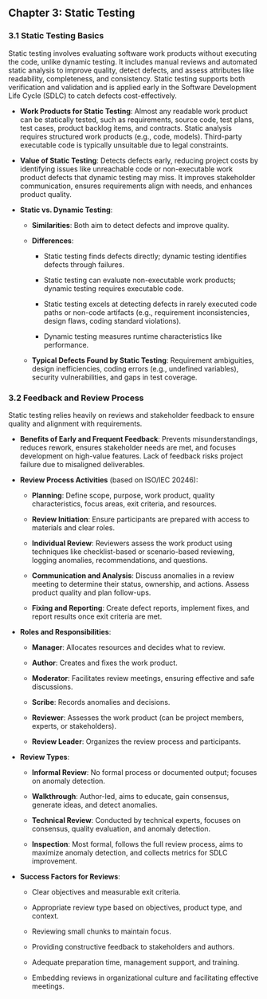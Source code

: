 ## Chapter 3: Static Testing

### 3.1 Static Testing Basics

Static testing involves evaluating software work products without executing the code, unlike dynamic testing. It includes manual reviews and automated static analysis to improve quality, detect defects, and assess attributes like readability, completeness, and consistency. Static testing supports both verification and validation and is applied early in the Software Development Life Cycle (SDLC) to catch defects cost-effectively.

-   **Work Products for Static Testing**: Almost any readable work product can be statically tested, such as requirements, source code, test plans, test cases, product backlog items, and contracts. Static analysis requires structured work products (e.g., code, models). Third-party executable code is typically unsuitable due to legal constraints.
    
-   **Value of Static Testing**: Detects defects early, reducing project costs by identifying issues like unreachable code or non-executable work product defects that dynamic testing may miss. It improves stakeholder communication, ensures requirements align with needs, and enhances product quality.
    
-   **Static vs. Dynamic Testing**:
    
    -   **Similarities**: Both aim to detect defects and improve quality.
        
    -   **Differences**:
        
        -   Static testing finds defects directly; dynamic testing identifies defects through failures.
            
        -   Static testing can evaluate non-executable work products; dynamic testing requires executable code.
            
        -   Static testing excels at detecting defects in rarely executed code paths or non-code artifacts (e.g., requirement inconsistencies, design flaws, coding standard violations).
            
        -   Dynamic testing measures runtime characteristics like performance.
            
    -   **Typical Defects Found by Static Testing**: Requirement ambiguities, design inefficiencies, coding errors (e.g., undefined variables), security vulnerabilities, and gaps in test coverage.
        

### 3.2 Feedback and Review Process

Static testing relies heavily on reviews and stakeholder feedback to ensure quality and alignment with requirements.

-   **Benefits of Early and Frequent Feedback**: Prevents misunderstandings, reduces rework, ensures stakeholder needs are met, and focuses development on high-value features. Lack of feedback risks project failure due to misaligned deliverables.
    
-   **Review Process Activities** (based on ISO/IEC 20246):
    
    -   **Planning**: Define scope, purpose, work product, quality characteristics, focus areas, exit criteria, and resources.
        
    -   **Review Initiation**: Ensure participants are prepared with access to materials and clear roles.
        
    -   **Individual Review**: Reviewers assess the work product using techniques like checklist-based or scenario-based reviewing, logging anomalies, recommendations, and questions.
        
    -   **Communication and Analysis**: Discuss anomalies in a review meeting to determine their status, ownership, and actions. Assess product quality and plan follow-ups.
        
    -   **Fixing and Reporting**: Create defect reports, implement fixes, and report results once exit criteria are met.
        
-   **Roles and Responsibilities**:
    
    -   **Manager**: Allocates resources and decides what to review.
        
    -   **Author**: Creates and fixes the work product.
        
    -   **Moderator**: Facilitates review meetings, ensuring effective and safe discussions.
        
    -   **Scribe**: Records anomalies and decisions.
        
    -   **Reviewer**: Assesses the work product (can be project members, experts, or stakeholders).
        
    -   **Review Leader**: Organizes the review process and participants.
        
-   **Review Types**:
    
    -   **Informal Review**: No formal process or documented output; focuses on anomaly detection.
        
    -   **Walkthrough**: Author-led, aims to educate, gain consensus, generate ideas, and detect anomalies.
        
    -   **Technical Review**: Conducted by technical experts, focuses on consensus, quality evaluation, and anomaly detection.
        
    -   **Inspection**: Most formal, follows the full review process, aims to maximize anomaly detection, and collects metrics for SDLC improvement.
        
-   **Success Factors for Reviews**:
    
    -   Clear objectives and measurable exit criteria.
        
    -   Appropriate review type based on objectives, product type, and context.
        
    -   Reviewing small chunks to maintain focus.
        
    -   Providing constructive feedback to stakeholders and authors.
        
    -   Adequate preparation time, management support, and training.
        
    -   Embedding reviews in organizational culture and facilitating effective meetings.

